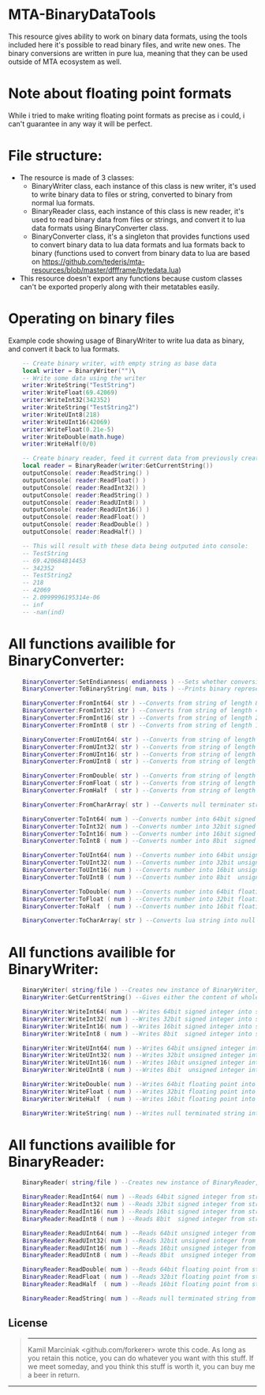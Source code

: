 # MTA-BinaryDataTools
This resource gives ability to work on binary data formats, using the tools included here it's possible to read binary files, and write new ones.
The binary conversions are written in pure lua, meaning that they can be used outside of MTA ecosystem as well.
&nbsp;

 # Note about floating point formats
While i tried to make writing floating point formats as precise as i could, i can't guarantee in any way it will be perfect.
&nbsp;

# File structure:
 - The resource is made of 3 classes:
   - BinaryWriter class, each instance of this class is new writer, it's used to write binary data to files or string, converted to binary from normal lua formats.
   - BinaryReader class, each instance of this class is new reader, it's used to read binary data from files or strings, and convert it to lua data formats using BinaryConverter class.
   - BinaryConverter class, it's a singleton that provides functions used to convert binary data to lua data formats and lua formats back to binary (functions used to convert from binary data to lua are based on https://github.com/tederis/mta-resources/blob/master/dffframe/bytedata.lua)
 - This resource doesn't export any functions because custom classes can't be exported properly along with their metatables easily.

# Operating on binary files
Example code showing usage of BinaryWriter to write lua data as binary, and convert it back to lua formats.
```lua
    -- Create binary writer, with empty string as base data
    local writer = BinaryWriter("")\
    -- Write some data using the writer
    writer:WriteString("TestString")
    writer:WriteFloat(69.42069)
    writer:WriteInt32(342352)
    writer:WriteString("TestString2")
    writer:WriteUInt8(218)
    writer:WriteUInt16(42069)
    writer:WriteFloat(0.21e-5)
    writer:WriteDouble(math.huge)
    writer:WriteHalf(0/0)

    -- Create binary reader, feed it current data from previously created 
    local reader = BinaryReader(writer:GetCurrentString())
    outputConsole( reader:ReadString() )
    outputConsole( reader:ReadFloat() )
    outputConsole( reader:ReadInt32() )
    outputConsole( reader:ReadString() )
    outputConsole( reader:ReadUInt8() )
    outputConsole( reader:ReadUInt16() )
    outputConsole( reader:ReadFloat() )
    outputConsole( reader:ReadDouble() )
    outputConsole( reader:ReadHalf() )

    -- This will result with these data being outputed into console:
    -- TestString
    -- 69.420684814453
    -- 342352
    -- TestString2
    -- 218
    -- 42069
    -- 2.0999996195314e-06
    -- inf
    -- -nan(ind)
```   

# All functions availible for BinaryConverter:
```lua
    BinaryConverter:SetEndianness( endianness ) --Sets whether conversions should use little endian, or big endian memory layout 
    BinaryConverter:ToBinaryString( num, bits ) --Prints binary representation of given number with up to *bits* chars

    BinaryConverter:FromInt64( str ) --Converts from string of length 8 to 64bit signed integer
    BinaryConverter:FromInt32( str ) --Converts from string of length 4 to 32bit signed integer
    BinaryConverter:FromInt16( str ) --Converts from string of length 2 to 16bit signed integer
    BinaryConverter:FromInt8 ( str ) --Converts from string of length 1 to 8bit  signed integer

    BinaryConverter:FromUInt64( str ) --Converts from string of length 8 to 64bit unsigned integer
    BinaryConverter:FromUInt32( str ) --Converts from string of length 4 to 32bit unsigned integer
    BinaryConverter:FromUInt16( str ) --Converts from string of length 2 to 16bit unsigned integer
    BinaryConverter:FromUInt8 ( str ) --Converts from string of length 1 to 8bit  unsigned integer

    BinaryConverter:FromDouble( str ) --Converts from string of length 8 to 64 bit floating point number
    BinaryConverter:FromFloat ( str ) --Converts from string of length 4 to 32 bit floating point number
    BinaryConverter:FromHalf  ( str ) --Converts from string of length 2 to 16 bit floating point number

    BinaryConverter:FromCharArray( str ) --Converts null terminater string into normal lua string

    BinaryConverter:ToInt64( num ) --Converts number into 64bit signed integer written as string of length 8
    BinaryConverter:ToInt32( num ) --Converts number into 32bit signed integer written as string of length 4
    BinaryConverter:ToInt16( num ) --Converts number into 16bit signed integer written as string of length 2
    BinaryConverter:ToInt8 ( num ) --Converts number into 8bit  signed integer written as string of length 1

    BinaryConverter:ToUInt64( num ) --Converts number into 64bit unsigned integer written as string of length 8
    BinaryConverter:ToUInt32( num ) --Converts number into 32bit unsigned integer written as string of length 4
    BinaryConverter:ToUInt16( num ) --Converts number into 16bit unsigned integer written as string of length 2
    BinaryConverter:ToUInt8 ( num ) --Converts number into 8bit  unsigned integer written as string of length 1

    BinaryConverter:ToDouble( num ) --Converts number into 64bit floating point number written as string of length 8
    BinaryConverter:ToFloat ( num ) --Converts number into 32bit floating point number written as string of length 4
    BinaryConverter:ToHalf  ( num ) --Converts number into 16bit floating point number written as string of length 2

    BinaryConverter:ToCharArray( str ) --Converts lua string into null terminated string
```

# All functions availible for BinaryWriter:
```lua
    BinaryWriter( string/file ) --Creates new instance of BinaryWriter, that will write to given string/file. I will call this given string/file *stream* in further comments
    BinaryWriter:GetCurrentString() --Gives either the content of whole file if it's writing into it, or entire string with binary data in it

    BinaryWriter:WriteInt64( num ) --Writes 64bit signed integer into stream
    BinaryWriter:WriteInt32( num ) --Writes 32bit signed integer into stream
    BinaryWriter:WriteInt16( num ) --Writes 16bit signed integer into stream
    BinaryWriter:WriteInt8 ( num ) --Writes 8bit  signed integer into stream

    BinaryWriter:WriteUInt64( num ) --Writes 64bit unsigned integer into stream
    BinaryWriter:WriteUInt32( num ) --Writes 32bit unsigned integer into stream
    BinaryWriter:WriteUInt16( num ) --Writes 16bit unsigned integer into stream
    BinaryWriter:WriteUInt8 ( num ) --Writes 8bit  unsigned integer into stream

    BinaryWriter:WriteDouble( num ) --Writes 64bit floating point into stream
    BinaryWriter:WriteFloat ( num ) --Writes 32bit floating point into stream
    BinaryWriter:WriteHalf  ( num ) --Writes 16bit floating point into stream

    BinaryWriter:WriteString( num ) --Writes null terminated string into stream
```

# All functions availible for BinaryReader:
```lua
    BinaryReader( string/file ) --Creates new instance of BinaryReader, that will read from given string/file. I will call this given string/file *stream* in further comments

    BinaryReader:ReadInt64( num ) --Reads 64bit signed integer from stream
    BinaryReader:ReadInt32( num ) --Reads 32bit signed integer from stream
    BinaryReader:ReadInt16( num ) --Reads 16bit signed integer from stream
    BinaryReader:ReadInt8 ( num ) --Reads 8bit  signed integer from stream

    BinaryReader:ReadUInt64( num ) --Reads 64bit unsigned integer from stream
    BinaryReader:ReadUInt32( num ) --Reads 32bit unsigned integer from stream
    BinaryReader:ReadUInt16( num ) --Reads 16bit unsigned integer from stream
    BinaryReader:ReadUInt8 ( num ) --Reads 8bit  unsigned integer from stream

    BinaryReader:ReadDouble( num ) --Reads 64bit floating point from stream
    BinaryReader:ReadFloat ( num ) --Reads 32bit floating point from stream
    BinaryReader:ReadHalf  ( num ) --Reads 16bit floating point from stream

    BinaryReader:ReadString( num ) --Reads null terminated string from stream
```

License
----
> ----------------------------------------------------------------------------
> Kamil Marciniak <github.com/forkerer> wrote this code. As long as you retain this 
> notice, you can do whatever you want with this stuff. If we
> meet someday, and you think this stuff is worth it, you can
> buy me a beer in return.
 ----------------------------------------------------------------------------